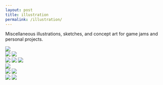 ```yaml
---
layout: post
title: illustration
permalink: /illustration/
---
```


Miscellaneous illustrations, sketches, and concept art for game jams and personal projects.

<div class="img_row">
	<img class="col three" src="{{ site.baseurl }}/documentation/misc_illus/twrestaurant.png"/>
</div>

<div class="img_row">
	<img class="col half" src="{{ site.baseurl }}/documentation/misc_illus/2024-2.png"/>
	<img class="col half" src="{{ site.baseurl }}/documentation/misc_illus/descansogardens.png"/>
</div>

<div class="img_row">
	<img class="col one" src="{{ site.baseurl }}/documentation/misc_illus/2024-9-18.png"/>
	<img class="col one" src="{{ site.baseurl }}/documentation/misc_illus/2024-1.JPG"/>
	<img class="col one" src="{{ site.baseurl }}/documentation/misc_illus/doros.JPG"/>
</div>

<div class="img_row">
	<img class="col three" src="{{ site.baseurl }}/documentation/misc_illus/star.PNG"/>
</div>

<div class="img_row">
	<img class="col half" src="{{ site.baseurl }}/documentation/2024_shinyshores/env_wave.PNG"/>
	<img class="col half" src="{{ site.baseurl }}/documentation/2024_shinyshores/concept_compilation.PNG"/>
</div>

<div class="img_row">
	<img class="col half" src="{{ site.baseurl }}/documentation/misc_illus/barbie.png" /> 
	<img class="col half" src="{{ site.baseurl }}/documentation/misc_illus/kilo.png" /> 
</div>